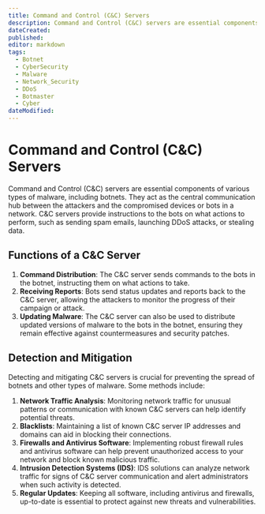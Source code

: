 ```yaml
---
title: Command and Control (C&C) Servers
description: Command and Control (C&C) servers are essential components of various types of malware, including botnets. They act as the central communication hub between the attackers and the compromised devices or bots in a network. C&C servers provide instructions to the bots on what actions to perform, such as sending spam emails, launching DDoS attacks, or stealing data.
dateCreated: 
published: 
editor: markdown
tags:
  - Botnet
  - CyberSecurity
  - Malware
  - Network_Security
  - DDoS
  - Botmaster
  - Cyber
dateModified: 
---
```

# Command and Control (C&C) Servers

Command and Control (C&C) servers are essential components of various types of malware, including botnets. They act as the central communication hub between the attackers and the compromised devices or bots in a network. C&C servers provide instructions to the bots on what actions to perform, such as sending spam emails, launching DDoS attacks, or stealing data.

## Functions of a C&C Server

1. **Command Distribution**: The C&C server sends commands to the bots in the botnet, instructing them on what actions to take.
2. **Receiving Reports**: Bots send status updates and reports back to the C&C server, allowing the attackers to monitor the progress of their campaign or attack.
3. **Updating Malware**: The C&C server can also be used to distribute updated versions of malware to the bots in the botnet, ensuring they remain effective against countermeasures and security patches.

## Detection and Mitigation

Detecting and mitigating C&C servers is crucial for preventing the spread of botnets and other types of malware. Some methods include:

1. **Network Traffic Analysis**: Monitoring network traffic for unusual patterns or communication with known C&C servers can help identify potential threats.
2. **Blacklists**: Maintaining a list of known C&C server IP addresses and domains can aid in blocking their connections.
3. **Firewalls and Antivirus Software**: Implementing robust firewall rules and antivirus software can help prevent unauthorized access to your network and block known malicious traffic.
4. **Intrusion Detection Systems (IDS)**: IDS solutions can analyze network traffic for signs of C&C server communication and alert administrators when such activity is detected.
5. **Regular Updates**: Keeping all software, including antivirus and firewalls, up-to-date is essential to protect against new threats and vulnerabilities.
